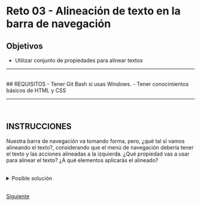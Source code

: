 # Reto 03 - Alineación de texto en la barra de navegación

## Objetivos
- Utilizar conjunto de propiedades para alinear textos

---
<br/>
## REQUISITOS
- Tener Git Bash si usas Windows.
- Tener conocimientos básicos de HTML y CSS

---
<br/>

## INSTRUCCIONES

Nuestra barra de navegación va tomando forma, pero, ¿qué tal si vamos alineando el texto?, considerando que el menú de navegación debería tener el texto y las acciones alineadas a la izquierda. ¿Qué propiedad vas a usar para alinear el texto? ¿A qué elementos aplicarás el alineado?

<br/>

<details><summary>Posible solución</summary>


```css

  .navbar {
    width: 70%;
    text-align: left;
    color: #025157;
    font-weight: 500;
  }

  .actions {
    width: 15%;
    text-align: left;
    font-size: 14px;
    font-weight: 600;
  }

```


</details>

<br/>

[Siguiente](../reto-04/README.md)